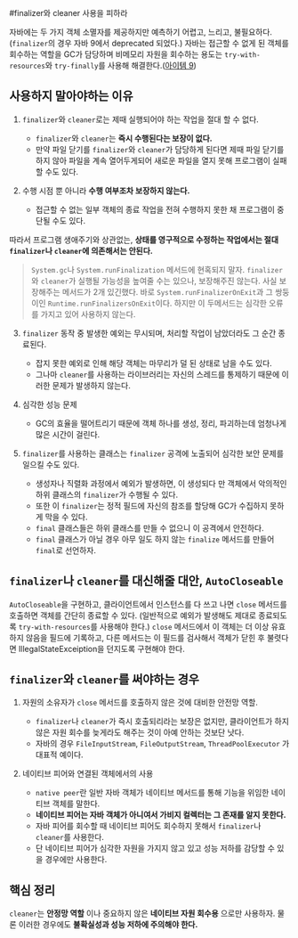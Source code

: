 #finalizer와 cleaner 사용을 피하라

자바에는 두 가지 객체 소멸자를 제공하지만 예측하기 어렵고, 느리고, 불필요하다. (`finalizer`의 경우 자바 9에서 deprecated 되었다.) 자바는 접근할 수 없게 된 객체를 회수하는 역할을 GC가 담당하며 비메모리 자원을 회수하는 용도는 `try-with-resources`와 `try-finally`를 사용해 해결한다.([아이템 9](https://github.com/javabara/effective-java/blob/main/2/9.md))

## 사용하지 말아야하는 이유

1. `finalizer`와 `cleaner`로는 제때 실행되어야 하는 작업을 절대 할 수 없다.
    - `finalizer`와 `cleaner`는 **즉시 수행된다는 보장이 없다.**
    - 만약 파일 닫기를 `finalizer`와 `cleaner`가 담당하게 된다면 제때 파일 닫기를 하지 않아 파일을 계속 열어두게되어 새로운 파일을 열지 못해 프로그램이 실패할 수도 있다.

2. 수행 시점 뿐 아니라 **수행 여부조차 보장하지 않는다.**
    - 접근할 수 없는 일부 객체의 종료 작업을 전혀 수행하지 못한 채 프로그램이 중단될 수도 있다.

따라서 프로그램 생애주기와 상관없는, **상태를 영구적으로 수정하는 작업에서는 절대 `finalizer`나 `cleaner`에 의존해서는 안된다.**

> `System.gc`나 `System.runFinalization` 메서드에 현혹되지 말자. `finalizer`와 `cleaner`가 실행될 가능성을 높여줄 수는 있으나, 보장해주진 않는다. 사실 보장해주는 메서드가 2개 있긴했다. 바로 `System.runFinalizerOnExit`과 그 쌍둥이인 `Runtime.runFinalizersOnExit`이다. 하지만 이 두메서드는 심각한 오류를 가지고 있어 사용하지 않는다.

3. `finalizer` 동작 중 발생한 예외는 무시되며, 처리할 작업이 남았더라도 그 순간 종료된다.
    - 잡지 못한 예외로 인해 해당 객체는 마무리가 덜 된 상태로 남을 수도 있다.
    - 그나마 `cleaner`를 사용하는 라이브러리는 자신의 스레드를 통제하기 때문에 이러한 문제가 발생하지 않는다.

4. 심각한 성능 문제
    - GC의 효율을 떨어트리기 때문에 객체 하나를 생성, 정리, 파괴하는데 엄청나게 많은 시간이 걸린다.

5. `finalizer`를 사용하는 클래스는 `finalizer` 공격에 노출되어 심각한 보안 문제를 일으킬 수도 있다.
    - 생성자나 직렬화 과정에서 예외가 발생하면, 이 생성되다 만 객체에서 악의적인 하위 클래스의 `finalizer`가 수행될 수 있다.
    - 또한 이 `finalizer`는 정적 필드에 자신의 참조를 할당해 GC가 수집하지 못하게 막을 수 있다. 
    - `final` 클래스들은 하위 클래스를 만들 수 없으니 이 공격에서 안전하다.
    - `final` 클래스가 아닐 경우 아무 일도 하지 않는 `finalize` 메서드를 만들어 `final`로 선언하자.

## `finalizer`나 `cleaner`를 대신해줄 대안, `AutoCloseable`
`AutoCloseable`을 구현하고, 클라이언트에서 인스턴스를 다 쓰고 나면 `close` 메서드를 호출하면 객체를 간단히 종료할 수 있다. (일반적으로 예외가 발생해도 제대로 종료되도록 `try-with-resources`를 사용해야 한다.) `close` 메서드에서 이 객체는 더 이상 유효하지 않음을 필드에 기록하고, 다른 메서드는 이 필드를 검사해서 객체가 닫힌 후 불렷다면 IllegalStateExceiption을 던지도록 구현해야 한다. 

## `finalizer`와 `cleaner`를 써야하는 경우

1. 자원의 소유자가 `close` 메서드를 호출하지 않은 것에 대비한 안전망 역할.
    - `finalizer`나 `cleaner`가 즉시 호출되리라는 보장은 없지만, 클라이언트가 하지 않은 자원 회수를 늦게라도 해주는 것이 아예 안하는 것보단 낫다. 
    - 자바의 경우 `FileInputStream`, `FileOutputStream`, `ThreadPoolExecutor` 가 대표적 예이다.

2. 네이티브 피어와 연결된 객체에서의 사용
    - `native peer`란 일반 자바 객체가 네이티브 메서드를 통해 기능을 위임한 네이티브 객체를 말한다. 
    - **네이티브 피어는 자바 객체가 아니여서 가비지 컬렉터는 그 존재를 알지 못한다.**
    - 자바 피어를 회수할 때 네이티브 피어도 회수하지 못해서 `finalizer`나 `cleaner`를 사용한다.
    - 단 네이티브 피어가 심각한 자원을 가지지 않고 있고 성능 저하를 감당할 수 있을 경우에만 사용한다.


## 핵심 정리
`cleaner`는 **안정망 역할** 이나 중요하지 않은 **네이티브 자원 회수용** 으로만 사용하자. 물론 이러한 경우에도 **불확실성과 성능 저하에 주의해야 한다.**
